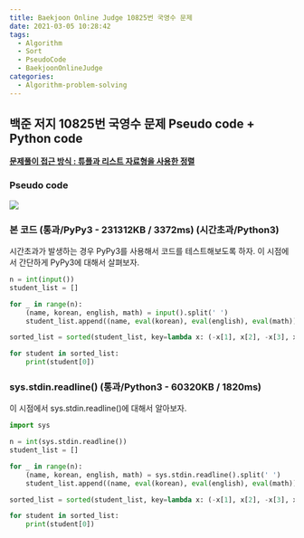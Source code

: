 ```yaml
---
title: Baekjoon Online Judge 10825번 국영수 문제
date: 2021-03-05 10:28:42
tags:
  - Algorithm
  - Sort
  - PseudoCode
  - BaekjoonOnlineJudge
categories:
  - Algorithm-problem-solving
---
```


## 백준 저지 10825번 국영수 문제 Pseudo code + Python code

<ins><b>문제풀이 접근 방식 : 튜플과 리스트 자료형을 사용한 정렬</b></ins>

### Pseudo code

![](/images/post_images/210305_baekjoon_10825.png)

### 본 코드 (통과/PyPy3 - 231312KB / 3372ms) (시간초과/Python3)

시간초과가 발생하는 경우 PyPy3를 사용해서 코드를 테스트해보도록 하자.
이 시점에서 간단하게 PyPy3에 대해서 살펴보자.

```python
n = int(input())
student_list = []

for _ in range(n):
    (name, korean, english, math) = input().split(' ')
    student_list.append((name, eval(korean), eval(english), eval(math)))

sorted_list = sorted(student_list, key=lambda x: (-x[1], x[2], -x[3], x[0]))

for student in sorted_list:
    print(student[0])
```

  <!-- more -->

### sys.stdin.readline() (통과/Python3 - 60320KB / 1820ms)

이 시점에서 sys.stdin.readline()에 대해서 알아보자.

```python
import sys

n = int(sys.stdin.readline())
student_list = []

for _ in range(n):
    (name, korean, english, math) = sys.stdin.readline().split(' ')
    student_list.append((name, eval(korean), eval(english), eval(math)))

sorted_list = sorted(student_list, key=lambda x: (-x[1], x[2], -x[3], x[0]))

for student in sorted_list:
    print(student[0])
```
